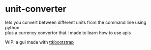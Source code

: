 # unit-converter
lets you convert between different units from the command line using python  
plus a currency convertor that i made to learn how to use apis

WIP: a gui made with [ttkbootstrap](https://github.com/israel-dryer/ttkbootstrap)

